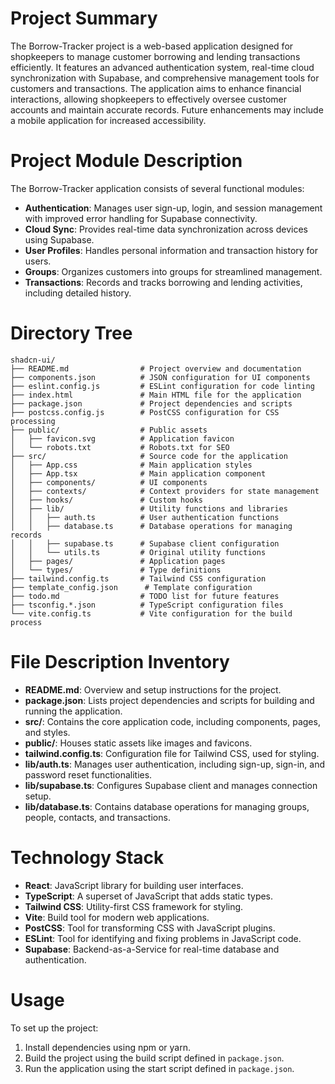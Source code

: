 # Project Summary
The Borrow-Tracker project is a web-based application designed for shopkeepers to manage customer borrowing and lending transactions efficiently. It features an advanced authentication system, real-time cloud synchronization with Supabase, and comprehensive management tools for customers and transactions. The application aims to enhance financial interactions, allowing shopkeepers to effectively oversee customer accounts and maintain accurate records. Future enhancements may include a mobile application for increased accessibility.

# Project Module Description
The Borrow-Tracker application consists of several functional modules:
- **Authentication**: Manages user sign-up, login, and session management with improved error handling for Supabase connectivity.
- **Cloud Sync**: Provides real-time data synchronization across devices using Supabase.
- **User Profiles**: Handles personal information and transaction history for users.
- **Groups**: Organizes customers into groups for streamlined management.
- **Transactions**: Records and tracks borrowing and lending activities, including detailed history.

# Directory Tree
```
shadcn-ui/
├── README.md                # Project overview and documentation
├── components.json          # JSON configuration for UI components
├── eslint.config.js         # ESLint configuration for code linting
├── index.html               # Main HTML file for the application
├── package.json             # Project dependencies and scripts
├── postcss.config.js        # PostCSS configuration for CSS processing
├── public/                  # Public assets
│   ├── favicon.svg          # Application favicon
│   └── robots.txt           # Robots.txt for SEO
├── src/                     # Source code for the application
│   ├── App.css              # Main application styles
│   ├── App.tsx              # Main application component
│   ├── components/          # UI components
│   ├── contexts/            # Context providers for state management
│   ├── hooks/               # Custom hooks
│   ├── lib/                 # Utility functions and libraries
│   │   ├── auth.ts          # User authentication functions
│   │   ├── database.ts      # Database operations for managing records
│   │   ├── supabase.ts      # Supabase client configuration
│   │   └── utils.ts         # Original utility functions
│   ├── pages/               # Application pages
│   └── types/               # Type definitions
├── tailwind.config.ts       # Tailwind CSS configuration
├── template_config.json      # Template configuration
├── todo.md                  # TODO list for future features
├── tsconfig.*.json          # TypeScript configuration files
└── vite.config.ts           # Vite configuration for the build process
```

# File Description Inventory
- **README.md**: Overview and setup instructions for the project.
- **package.json**: Lists project dependencies and scripts for building and running the application.
- **src/**: Contains the core application code, including components, pages, and styles.
- **public/**: Houses static assets like images and favicons.
- **tailwind.config.ts**: Configuration file for Tailwind CSS, used for styling.
- **lib/auth.ts**: Manages user authentication, including sign-up, sign-in, and password reset functionalities.
- **lib/supabase.ts**: Configures Supabase client and manages connection setup.
- **lib/database.ts**: Contains database operations for managing groups, people, contacts, and transactions.

# Technology Stack
- **React**: JavaScript library for building user interfaces.
- **TypeScript**: A superset of JavaScript that adds static types.
- **Tailwind CSS**: Utility-first CSS framework for styling.
- **Vite**: Build tool for modern web applications.
- **PostCSS**: Tool for transforming CSS with JavaScript plugins.
- **ESLint**: Tool for identifying and fixing problems in JavaScript code.
- **Supabase**: Backend-as-a-Service for real-time database and authentication.

# Usage
To set up the project:
1. Install dependencies using npm or yarn.
2. Build the project using the build script defined in `package.json`.
3. Run the application using the start script defined in `package.json`.
